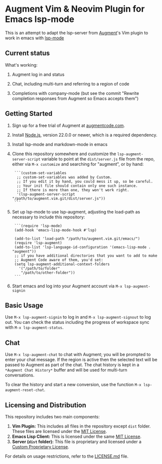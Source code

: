 # Augment Vim & Neovim Plugin for Emacs lsp-mode

This is an attempt to adapt the lsp-server from
[Augment](https://augmentcode.com)'s Vim plugin to work in emacs with
[lsp-mode](https://emacs-lsp.github.io/lsp-mode/)

## Current status

What's working:

1. Augment log in and status

1. Chat, including multi-turn and referring to a region of code

1. Completions with company-mode (but see the commit "Rewrite
   completion responses from Augment so Emacs accepts them")

## Getting Started

1. Sign up for a free trial of Augment at
   [augmentcode.com](https://augmentcode.com).

1. Install [Node.js](https://nodejs.org/en/download/package-manager/all),
   version 22.0.0 or newer, which is a required dependency.

1. Install lsp-mode and markdown-mode in emacs

1. Clone this repository somewhere and customize the
   `lsp-augment-server-script` variable to point at the
   `dist/server.js` file from the repo, either via `M-x customize` and
   searching for "augment", or by hand:

        ```(custom-set-variables
         ;; custom-set-variables was added by Custom.
         ;; If you edit it by hand, you could mess it up, so be careful.
         ;; Your init file should contain only one such instance.
         ;; If there is more than one, they won't work right.
         '(lsp-augment-server-script "/path/to/augment.vim.git/dist/server.js"))
        ```

1. Set up lsp-mode to use lsp-augment, adjusting the load-path as
   necessary to include this repository:

        ```(require 'lsp-mode)
        (add-hook 'emacs-lisp-mode-hook #'lsp)

        (add-to-list 'load-path "/path/to/augment.vim.git/emacs/")
        (require 'lsp-augment)
        (add-to-list 'lsp-language-id-configuration '(emacs-lisp-mode . "augment"))
        ;; if you have additional directories that you want to add to make
        ;; Augment Code aware of them, you'd set:
        (setq lsp-augment-additional-context-folders
          '("/path/to/folder"
           "/path/to/other-folder"))
        ```

1. Start emacs and log into your Augment account via `M-x lsp-augment-signin`

## Basic Usage

Use `M-x lsp-augment-signin` to log in and `M-x lsp-augment-signout`
to log out. You can check the status including the progress of
workspace sync with `M-x lsp-augment-status`.

## Chat

Use `M-x lsp-augment-chat` to chat with Augment; you will be prompted
to enter your chat message. If the region is active then the selected
text will be passed to Augment as part of the chat. The chat history
is kept in a `*Augment Chat History*` buffer and will be used for
multi-turn conversations.

To clear the history and start a new conversion, use the function `M-x lsp-augment-reset-chat`.

## Licensing and Distribution

This repository includes two main components:

1. **Vim Plugin:** This includes all files in the repository except `dist` folder. These files are licensed under the [MIT License](LICENSE.md#vim-plugin).
2. **Emacs Lisp Client:** This is licensed under the same [MIT License](LICENSE.md#vim-plugin).
1. **Server (`dist` folder):** This file is proprietary and licensed under a [Custom Proprietary License](LICENSE.md#server).

For details on usage restrictions, refer to the [LICENSE.md](LICENSE.md) file.
